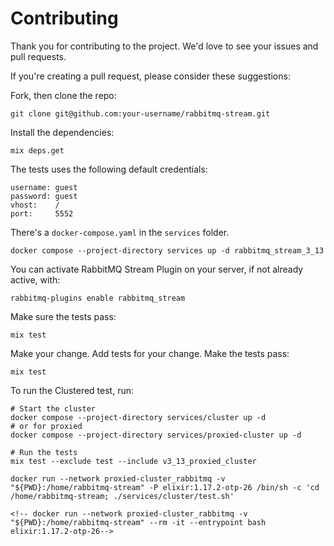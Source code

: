 # Contributing

Thank you for contributing to the project. We'd love to see your
issues and pull requests.

If you're creating a pull request, please consider these suggestions:

Fork, then clone the repo:

    git clone git@github.com:your-username/rabbitmq-stream.git

Install the dependencies:

    mix deps.get

The tests uses the following default credentials:

    username: guest
    password: guest
    vhost:    /
    port:     5552

There's a `docker-compose.yaml` in the `services` folder.

    docker compose --project-directory services up -d rabbitmq_stream_3_13

You can activate RabbitMQ Stream Plugin on your server, if not already active, with:

    rabbitmq-plugins enable rabbitmq_stream

Make sure the tests pass:

    mix test

Make your change. Add tests for your change. Make the tests pass:

    mix test

To run the Clustered test, run:

    # Start the cluster
    docker compose --project-directory services/cluster up -d
    # or for proxied
    docker compose --project-directory services/proxied-cluster up -d

    # Run the tests
    mix test --exclude test --include v3_13_proxied_cluster

    docker run --network proxied-cluster_rabbitmq -v "${PWD}:/home/rabbitmq-stream" -P elixir:1.17.2-otp-26 /bin/sh -c 'cd /home/rabbitmq-stream; ./services/cluster/test.sh'

    <!-- docker run --network proxied-cluster_rabbitmq -v "${PWD}:/home/rabbitmq-stream" --rm -it --entrypoint bash elixir:1.17.2-otp-26-->
